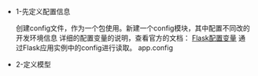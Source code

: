 
* 1-先定义配置信息

	创建config文件，作为一个包使用。新建一个config模块，其中配置不同改的开发环境信息
详细的配置变量的说明，查看官方的文档： [Flask配置变量](https://flask.palletsprojects.com/en/1.1.x/config/)	
通过Flask应用实例中的config进行读取。
app.config


* 2-定义模型
	
